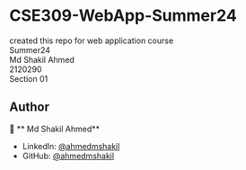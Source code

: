 # CSE309-WebApp-Summer24

<p>created this repo for web application course <br> Summer24<br>Md Shakil Ahmed<br>2120290<br>Section 01</p>



## Author

👤 ** Md Shakil Ahmed**

* LinkedIn: [@ahmedmshakil](https://www.linkedin.com/in/ahmedmshakil/)
* GitHub: [@ahmedmshakil](https://github.com/ahmedmshakil)